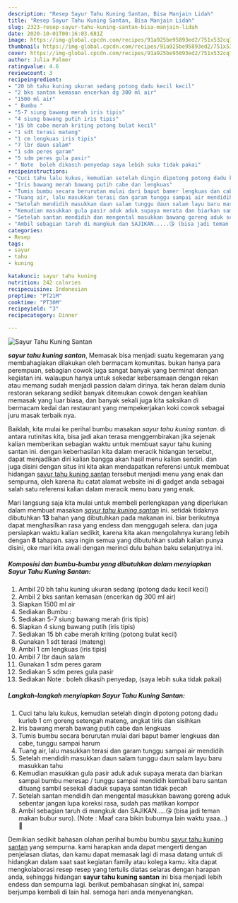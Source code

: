 ```yaml
---
description: "Resep Sayur Tahu Kuning Santan, Bisa Manjain Lidah"
title: "Resep Sayur Tahu Kuning Santan, Bisa Manjain Lidah"
slug: 2323-resep-sayur-tahu-kuning-santan-bisa-manjain-lidah
date: 2020-10-01T00:16:03.681Z
image: https://img-global.cpcdn.com/recipes/91a925be95893ed2/751x532cq70/sayur-tahu-kuning-santan-foto-resep-utama.jpg
thumbnail: https://img-global.cpcdn.com/recipes/91a925be95893ed2/751x532cq70/sayur-tahu-kuning-santan-foto-resep-utama.jpg
cover: https://img-global.cpcdn.com/recipes/91a925be95893ed2/751x532cq70/sayur-tahu-kuning-santan-foto-resep-utama.jpg
author: Julia Palmer
ratingvalue: 4.6
reviewcount: 3
recipeingredient:
- "20 bh tahu kuning ukuran sedang potong dadu kecil kecil"
- "2 bks santan kemasan encerkan dg 300 ml air"
- "1500 ml air"
- " Bumbu "
- "5-7 siung bawang merah iris tipis"
- "4 siung bawang putih iris tipis"
- "15 bh cabe merah kriting potong bulat kecil"
- "1 sdt terasi mateng"
- "1 cm lengkuas iris tipis"
- "7 lbr daun salam"
- "1 sdm peres garam"
- "5 sdm peres gula pasir"
- " Note  boleh dikasih penyedap saya lebih suka tidak pakai"
recipeinstructions:
- "Cuci tahu lalu kukus, kemudian setelah dingin dipotong potong dadu kurleb 1 cm goreng setengah mateng, angkat tiris dan sisihkan"
- "Iris bawang merah bawang putih cabe dan lengkuas"
- "Tumis bumbu secara berurutan mulai dari baput bamer lengkuas dan cabe, tunggu sampai harum"
- "Tuang air, lalu masukkan terasi dan garam tunggu sampai air mendidih"
- "Setelah mendidih masukkan daun salam tunggu daun salam layu baru masukkan tahu"
- "Kemudian masukkan gula pasir aduk aduk supaya merata dan biarkan sampai bumbu meresap / tunggu sampai mendidih kembali baru santan dituang sambil sesekali diaduk supaya santan tidak pecah"
- "Setelah santan mendidih dan mengental masukkan bawang goreng aduk sebentar jangan lupa koreksi rasa, sudah pas matikan kompor"
- "Ambil sebagian taruh di mangkuk dan SAJIKAN.....😘 (bisa jadi teman makan bubur suro). (Note : Maaf cara bikin buburnya lain waktu yaaa...) 🙏"
categories:
- Resep
tags:
- sayur
- tahu
- kuning

katakunci: sayur tahu kuning 
nutrition: 242 calories
recipecuisine: Indonesian
preptime: "PT21M"
cooktime: "PT30M"
recipeyield: "3"
recipecategory: Dinner

---
```



![Sayur Tahu Kuning Santan](https://img-global.cpcdn.com/recipes/91a925be95893ed2/751x532cq70/sayur-tahu-kuning-santan-foto-resep-utama.jpg)

<b><i>sayur tahu kuning santan</i></b>, Memasak bisa menjadi suatu kegemaran yang membahagiakan dilakukan oleh bermacam komunitas. bukan hanya para perempuan, sebagian cowok juga sangat banyak yang berminat dengan kegiatan ini. walaupun hanya untuk sekedar kebersamaan dengan rekan atau memang sudah menjadi passion dalam dirinya. tak heran dalam dunia restoran sekarang sedikit banyak ditemukan cowok dengan keahlian memasak yang luar biasa, dan banyak sekali juga kita saksikan di bermacam kedai dan restaurant yang mempekerjakan koki cowok sebagai juru masak terbaik nya.



Baiklah, kita mulai ke perihal bumbu masakan <i>sayur tahu kuning santan</i>. di antara rutinitas kita, bisa jadi akan terasa menggembirakan jika sejenak kalian memberikan sebagian waktu untuk membuat sayur tahu kuning santan ini. dengan keberhasilan kita dalam meracik hidangan tersebut, dapat menjadikan diri kalian bangga akan hasil menu kalian sendiri. dan juga disini dengan situs ini kita akan mendapatkan referensi untuk membuat hidangan <u>sayur tahu kuning santan</u> tersebut menjadi menu yang enak dan sempurna, oleh karena itu catat alamat website ini di gadget anda sebagai salah satu referensi kalian dalam meracik menu baru yang enak.


Mari langsung saja kita mulai untuk membeli perlengkapan yang diperlukan dalam membuat masakan <u><i>sayur tahu kuning santan</i></u> ini. setidak tidaknya dibutuhkan <b>13</b> bahan yang dibutuhkan pada makanan ini. biar berikutnya dapat menghasilkan rasa yang endess dan menggugah selera. dan juga persiapkan waktu kalian sedikit, karena kita akan mengolahnya kurang lebih dengan <b>8</b> tahapan. saya ingin semua yang dibutuhkan sudah kalian punya disini, oke mari kita awali dengan merinci dulu bahan baku selanjutnya ini.

<!--inarticleads1-->

##### Komposisi dan bumbu-bumbu yang dibutuhkan dalam menyiapkan Sayur Tahu Kuning Santan:

1. Ambil 20 bh tahu kuning ukuran sedang (potong dadu kecil kecil)
1. Ambil 2 bks santan kemasan (encerkan dg 300 ml air)
1. Siapkan 1500 ml air
1. Sediakan  Bumbu :
1. Sediakan 5-7 siung bawang merah (iris tipis)
1. Siapkan 4 siung bawang putih (iris tipis)
1. Sediakan 15 bh cabe merah kriting (potong bulat kecil)
1. Gunakan 1 sdt terasi (mateng)
1. Ambil 1 cm lengkuas (iris tipis)
1. Ambil 7 lbr daun salam
1. Gunakan 1 sdm peres garam
1. Sediakan 5 sdm peres gula pasir
1. Sediakan  Note : boleh dikasih penyedap, (saya lebih suka tidak pakai)




<!--inarticleads2-->

##### Langkah-langkah menyiapkan Sayur Tahu Kuning Santan:

1. Cuci tahu lalu kukus, kemudian setelah dingin dipotong potong dadu kurleb 1 cm goreng setengah mateng, angkat tiris dan sisihkan
1. Iris bawang merah bawang putih cabe dan lengkuas
1. Tumis bumbu secara berurutan mulai dari baput bamer lengkuas dan cabe, tunggu sampai harum
1. Tuang air, lalu masukkan terasi dan garam tunggu sampai air mendidih
1. Setelah mendidih masukkan daun salam tunggu daun salam layu baru masukkan tahu
1. Kemudian masukkan gula pasir aduk aduk supaya merata dan biarkan sampai bumbu meresap / tunggu sampai mendidih kembali baru santan dituang sambil sesekali diaduk supaya santan tidak pecah
1. Setelah santan mendidih dan mengental masukkan bawang goreng aduk sebentar jangan lupa koreksi rasa, sudah pas matikan kompor
1. Ambil sebagian taruh di mangkuk dan SAJIKAN.....😘 (bisa jadi teman makan bubur suro). (Note : Maaf cara bikin buburnya lain waktu yaaa...) 🙏




Demikian sedikit bahasan olahan perihal bumbu bumbu <u>sayur tahu kuning santan</u> yang sempurna. kami harapkan anda dapat mengerti dengan penjelasan diatas, dan kamu dapat memasak lagi di masa datang untuk di hidangkan dalam saat saat kegiatan family atau kolega kamu. kita dapat mengkolaborasi resep resep yang tertulis diatas selaras dengan harapan anda, sehingga hidangan <b>sayur tahu kuning santan</b> ini bisa menjadi lebih endess dan sempurna lagi. berikut pembahasan singkat ini, sampai berjumpa kembali di lain hal. semoga hari anda menyenangkan.
